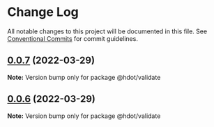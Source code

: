# Change Log

All notable changes to this project will be documented in this file.
See [Conventional Commits](https://conventionalcommits.org) for commit guidelines.

## [0.0.7](https://github.com/willmartian/hdot/compare/@hdot/validate@0.0.6...@hdot/validate@0.0.7) (2022-03-29)

**Note:** Version bump only for package @hdot/validate

## [0.0.6](https://github.com/willmartian/hdot/compare/@hdot/validate@0.0.5...@hdot/validate@0.0.6) (2022-03-29)

**Note:** Version bump only for package @hdot/validate
